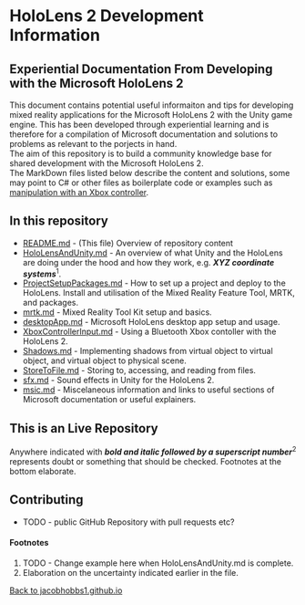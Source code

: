 
# HoloLens 2 Development Information
## Experiential Documentation From Developing with the Microsoft HoloLens 2

This document contains potential useful informaiton and tips for developing mixed reality applications for the Microsoft HoloLens 2 with the Unity game engine. This has been developed through experiential learning and is therefore for a compilation of Microsoft documentation and solutions to problems as relevant to the porjects in hand. 
<br>
The aim of this repository is to build a community knowledge base for shared development with the Microsoft HoloLens 2.
<br>
The MarkDown files listed below describe the content and solutions, some may point to C# or other files as boilerplate code or examples such as [manipulation with an Xbox controller](XboxRemoteControl.cs).

## In this repository

- [README.md]() - (This file) Overview of repository content
- [HoloLensAndUnity.md](HoloLensAndUnity.md) - An overview of what Unity and the HoloLens are doing under the hood and how they work, e.g. ***XYZ coordinate systems***<sup>1</sup>.
- [ProjectSetupPackages.md](ProjectSetupPackages.md) - How to set up a project and deploy to the HoloLens. Install and utilisation of the Mixed Reality Feature Tool, MRTK, and packages.
- [mrtk.md](mrtk.md) - Mixed Reality Tool Kit setup and basics.
- [desktopApp.md](desktopApp.md) - Microsoft HoloLens desktop app setup and usage.
- [XboxControllerInput.md](XboxContollerInput.md) - Using a Bluetooth Xbox contoller with the HoloLens 2.
- [Shadows.md](Shadows.md) - Implementing shadows from virtual object to virtual object, and virtual object to physical scene.
- [StoreToFile.md](StoreToFile.md) - Storing to, accessing, and reading from files.
- [sfx.md](sfx.md) - Sound effects in Unity for the HoloLens 2.
- [msic.md](misc.md) - Miscelaneous information and links to useful sections of Microsoft documentation or useful explainers.

## This is an Live Repository

Anywhere indicated with ***bold and italic followed by a superscript number***<sup>2</sup> represents doubt or something that should be checked. Footnotes at the bottom elaborate.

## Contributing 

- TODO - public GitHub Repository with pull requests etc?

#### Footnotes
1. TODO - Change example here when HoloLensAndUnity.md is complete.
1. Elaboration on the uncertainty indicated earlier in the file.


[Back to jacobhobbs1.github.io](https://jacobhobbs1.github.io)